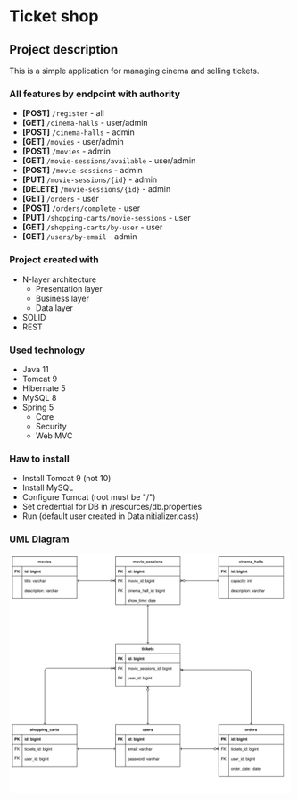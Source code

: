 # Ticket shop
## Project description
This is a simple application for managing cinema and selling tickets.
### All features by endpoint with authority
- **[POST]** `/register` - all
- **[GET]** `/cinema-halls` - user/admin
- **[POST]** `/cinema-halls` - admin
- **[GET]** `/movies` - user/admin
- **[POST]** `/movies` - admin
- **[GET]** `/movie-sessions/available` - user/admin
- **[POST]** `/movie-sessions` - admin
- **[PUT]** `/movie-sessions/{id}` - admin
- **[DELETE]** `/movie-sessions/{id}` - admin
- **[GET]** `/orders` - user
- **[POST]** `/orders/complete` - user
- **[PUT]** `/shopping-carts/movie-sessions` - user
- **[GET]** `/shopping-carts/by-user` - user
- **[GET]** `/users/by-email` - admin
### Project created with
- N-layer architecture
  - Presentation layer
  - Business layer
  - Data layer
- SOLID
- REST
### Used technology
- Java 11
- Tomcat 9
- Hibernate 5
- MySQL 8
- Spring 5 
  - Core
  - Security  
  - Web MVC
### Haw to install
- Install Tomcat 9 (not 10)
- Install MySQL
- Configure Tomcat (root must be "/")
- Set credential for DB in /resources/db.properties
- Run (default user created in DataInitializer.cass)
### UML Diagram 
![image-name](ticket_app.svg)
